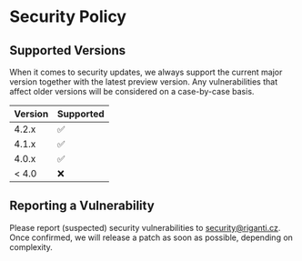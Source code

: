 # Security Policy

## Supported Versions

When it comes to security updates, we always support the current major version together with the latest preview version.
Any vulnerabilities that affect older versions will be considered on a case-by-case basis.

| Version | Supported          |
| ------- | ------------------ |
| 4.2.x   | :white_check_mark: |
| 4.1.x   | :white_check_mark: |
| 4.0.x   | :white_check_mark: |
| < 4.0   | :x:                |

## Reporting a Vulnerability

Please report (suspected) security vulnerabilities to security@riganti.cz.
Once confirmed, we will release a patch as soon as possible, depending on complexity.
